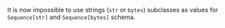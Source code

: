 It is now impossible to use strings (`str` or `bytes`) subclasses as values for `Sequence[str]` and `Sequence[bytes]` schema.
